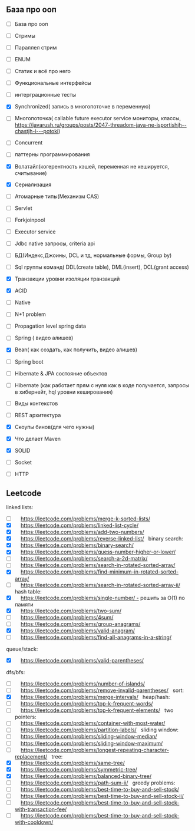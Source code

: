 ##  База про ооп

- [ ] База про ооп
- [ ] Стримы
- [ ] Параллел стрим
- [ ] ENUM
- [ ] Статик и всё про него
- [ ] Функциональные интерфейсы 
- [ ] интерграционные тесты

- [x] Synchronized( запись в многопоточке в переменную)
- [ ] Многопоточка( callable future executor service мониторы, классы, https://javarush.ru/groups/posts/2047-threadom-java-ne-isportishjh--chastjh-i---potoki)
- [ ] Concurrent
- [ ] паттерны программирования
- [x] Волатайл(когерентность кэшей, переменная не кешируется, считывание)
- [x] Сериализация
- [ ] Атомарные типы(Механизм CAS)
- [ ] Servlet
- [ ] Forkjoinpool
- [ ] Executor service

- [ ] Jdbc native запросы, criteria api
- [ ] БД(Индекс,Джоины, DCL и тд, нормальные формы, Group by)
- [ ] Sql группы команд( DDL(сreate table), DML(insert), DCL(grant access)
- [x] Транзакции уровни изоляции транзакций
- [x] ACID
- [ ] Native

- [ ] N+1 problem
- [ ] Propagation level spring data
- [ ] Spring ( видео алишев)
- [x] Bean( как создать, как получить, видео алишев)
- [ ] Spring boot
- [ ] Hibernate & JPA состояние объектов 
- [ ] Hibernate (как работает прям с нуля как в коде получается, запросы в хибернейт, hql уровни кеширования)
- [ ] Виды контекстов
- [ ] REST архитектура
- [x] Скоупы бинов(для чего нужны) 
- [x] Что  делает Maven

- [x] SOLID
- [ ] Socket

- [ ] НTTP

## Leetcode

linked lists:
- [ ]     https://leetcode.com/problems/merge-k-sorted-lists/
- [x]     https://leetcode.com/problems/linked-list-cycle/
- [x]     https://leetcode.com/problems/add-two-numbers/
- [x]     https://leetcode.com/problems/reverse-linked-list/
 
binary search:
- [x]     https://leetcode.com/problems/binary-search/
- [x]     https://leetcode.com/problems/guess-number-higher-or-lower/
- [ ]     https://leetcode.com/problems/search-a-2d-matrix/
- [ ]     https://leetcode.com/problems/search-in-rotated-sorted-array/
- [x]     https://leetcode.com/problems/find-minimum-in-rotated-sorted-array/
- [ ]     https://leetcode.com/problems/search-in-rotated-sorted-array-ii/
 
hash table:
- [x]     https://leetcode.com/problems/single-number/ - решить за O(1) по памяти
- [x]     https://leetcode.com/problems/two-sum/
- [ ]     https://leetcode.com/problems/4sum/
- [ ]     https://leetcode.com/problems/group-anagrams/
- [x]     https://leetcode.com/problems/valid-anagram/
- [ ]     https://leetcode.com/problems/find-all-anagrams-in-a-string/

queue/stack:
- [x]     https://leetcode.com/problems/valid-parentheses/

dfs/bfs:
- [ ]     https://leetcode.com/problems/number-of-islands/
- [ ]     https://leetcode.com/problems/remove-invalid-parentheses/
 
sort:
- [x]     https://leetcode.com/problems/merge-intervals/
 
heap/hash:
- [ ]     https://leetcode.com/problems/top-k-frequent-words/
- [ ]     https://leetcode.com/problems/top-k-frequent-elements/
 
two pointers:
- [ ]     https://leetcode.com/problems/container-with-most-water/
- [ ]     https://leetcode.com/problems/partition-labels/
 
sliding window:
- [ ]     https://leetcode.com/problems/sliding-window-median/
- [ ]     https://leetcode.com/problems/sliding-window-maximum/
- [ ]     https://leetcode.com/problems/longest-repeating-character-replacement/
 
tree:
- [x]     https://leetcode.com/problems/same-tree/
- [x]     https://leetcode.com/problems/symmetric-tree/
- [x]     https://leetcode.com/problems/balanced-binary-tree/
- [ ]     https://leetcode.com/problems/path-sum-ii/
 
greedy problems:
- [ ]     https://leetcode.com/problems/best-time-to-buy-and-sell-stock/
- [ ]     https://leetcode.com/problems/best-time-to-buy-and-sell-stock-ii/
- [ ]     https://leetcode.com/problems/best-time-to-buy-and-sell-stock-with-transaction-fee/
- [ ]     https://leetcode.com/problems/best-time-to-buy-and-sell-stock-with-cooldown/